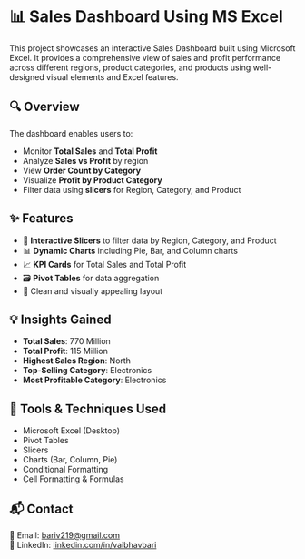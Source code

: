 # 📊 Sales Dashboard Using MS Excel

This project showcases an interactive Sales Dashboard built using Microsoft Excel. It provides a comprehensive view of sales and profit performance across different regions, product categories, and products using well-designed visual elements and Excel features.

## 🔍 Overview

The dashboard enables users to:

- Monitor **Total Sales** and **Total Profit**
- Analyze **Sales vs Profit** by region
- View **Order Count by Category**
- Visualize **Profit by Product Category**
- Filter data using **slicers** for Region, Category, and Product

## ✨ Features

- 📌 **Interactive Slicers** to filter data by Region, Category, and Product  
- 📊 **Dynamic Charts** including Pie, Bar, and Column charts  
- 📈 **KPI Cards** for Total Sales and Total Profit  
- 🗃️ **Pivot Tables** for data aggregation  
- 🎨 Clean and visually appealing layout

## 💡 Insights Gained

- **Total Sales**: 770 Million  
- **Total Profit**: 115 Million  
- **Highest Sales Region**: North  
- **Top-Selling Category**: Electronics  
- **Most Profitable Category**: Electronics  

## 🧰 Tools & Techniques Used

- Microsoft Excel (Desktop)
- Pivot Tables
- Slicers
- Charts (Bar, Column, Pie)
- Conditional Formatting
- Cell Formatting & Formulas

## 📬 Contact

📧 Email: bariv219@gmail.com  
💼 LinkedIn: [linkedin.com/in/vaibhavbari](https://www.linkedin.com/in/vaibhav-bari-915bb5202/)

